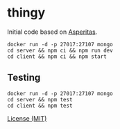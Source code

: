 # thingy

Initial code based on [Asperitas](https://github.com/d11z/asperitas).

```
docker run -d -p 27017:27107 mongo
cd server && npm ci && npm run dev
cd client && npm ci && npm start
```

## Testing

```
docker run -d -p 27017:27107 mongo
cd server && npm test
cd client && npm test
```

[License (MIT)](./LICENSE.md)
